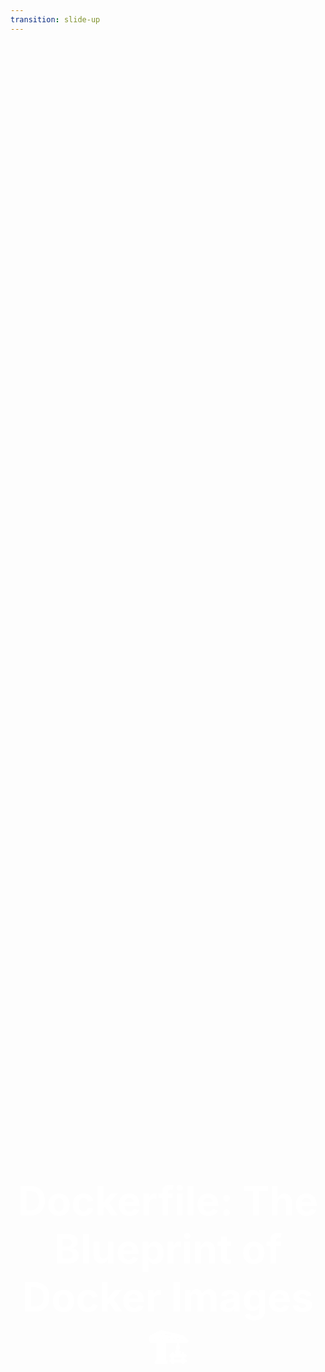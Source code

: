 ```yaml
---
transition: slide-up
---
```


<div class="text-center big-title">
  Dockerfile: The Blueprint of Docker Images 🏗️
</div>

<style>
.big-title {
  font-size: 4rem;
  font-weight: bold;
  margin-top: 3rem;
  color: #FFFFFF;
}

.text-center {
  display: flex;
  flex-direction: column;
  justify-content: center;
  align-items: center;
  height: 100%;
  text-align: center;
}
</style>


---
transition: slide-up
---

# Comprehending Dockerfile

A Dockerfile is a text document that contains all the commands a user could call on the command line to assemble an image. Using a Dockerfile is the most common method for creating a Docker container.

## Why Use a Dockerfile?

- **Automation**: Automate the image creation process, making it reproducible and consistent.
- **Version Control**: Track changes in your Docker environment in a way that’s transparent and maintainable.
- **Customization**: Customize and share images according to your application's specific needs.

## Key Commands

- Build: `docker build -t <tag> .`
- History: `docker history <image>`
- Image Building: `docker build [OPTIONS] PATH | URL | -`

<div class="absolute right-16 bottom-6 text-9xl animate-fade-in">
  📜
</div>

---
transition: slide-up
---

# Dockerfile Fundamentals

The Dockerfile defines the steps to create an image:

- **FROM**: Base image to start the build.
- **RUN**: Execute commands.
- **COPY/ADD**: Add files from local to the image.
- **EXPOSE**: Ports to expose.
- **CMD**: Default command at runtime.

Simple, yet powerful commands to package your application.

<div class="absolute right-16 bottom-6 text-9xl animate-fade-in">
  🏗️
</div>

---
transition: slide-up
---

# Advanced Dockerfile Instructions

To refine image creation:

- **ENV**: Set environment variables.
- **ARG**: Arguments for building images.
- **ENTRYPOINT**: Configure a container that will run as an executable.
- **USER**: Set the user name or UID.
- **WORKDIR**: Set the working directory.

More tools for a fine-tuned Docker experience.

<div class="absolute right-16 bottom-6 text-9xl animate-fade-in">
  🔧
</div>

---
transition: slide-up
---

# Simple Dockerfile Example for a Web Application

Let's look at a basic Dockerfile for a Node.js web app.

```bash {all|1-2|3-4}
# Start with the official Node image
FROM node:18

# Set the working directory in the container
WORKDIR /app

# Install app dependencies by copying
# package.json and package-lock.json
COPY package*.json ./
RUN npm install

# Bundle app source
COPY . .

# Bind to port 3000
EXPOSE 3000

# Define the command to run the app
CMD ["node", "app.js"]

```

---
layout: default
hideInToc: true
---

# Advanced Dockerfile for a NestJS App (Part 1)

Focus on setting up the environment and installing dependencies.

```bash {all|1-2|4-5|7}
# Node.js alpine image for a lightweight container
FROM node:16-alpine

# Set environment for production
ENV NODE_ENV=production PORT=3000

# Define working directory inside the container
WORKDIR /usr/src/app

# Install NestJS CLI globally
RUN npm install -g @nestjs/cli

# Copy package.json and package-lock.json
COPY package*.json ./

# Install only production dependencies
RUN npm install --only=production
```

---
layout: default
hideInToc: true
---

# Advanced Dockerfile for a NestJS App (Part 2)

Continuing from the dependency installation, we set up the application.

```bash {all|1-3|5}
# Copy the rest of the application's source code
COPY . .

# Expose the port the app runs on
EXPOSE $PORT

# Command to run the NestJS application
CMD ["npm", "run", "start:prod"]
